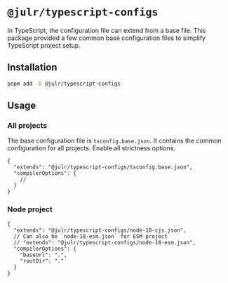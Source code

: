 # `@julr/typescript-configs`

In TypeScript, the configuration file can extend from a base file. This package provided a few common base configuration files to simplify TypeScript project setup.

## Installation

```sh
pnpm add -D @julr/typescript-configs
```

## Usage

### All projects

The base configuration file is `tsconfig.base.json`. It contains the common configuration for all projects. Enable all strictness options.

```jsonc
{
  "extends": "@julr/typescript-configs/tsconfig.base.json",
  "compilerOptions": {
    //
  }
}
```

### Node project

```jsonc
{
  "extends": "@julr/typescript-configs/node-18-cjs.json",
  // Can also be `node-18-esm.json` for ESM project
  // "extends": "@julr/typescript-configs/node-18-esm.json",
  "compilerOptions": {
    "baseUrl": ".",
    "rootDir": "."
  }
}
```
